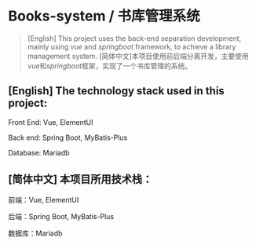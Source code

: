 # Books-system / 书库管理系统


>[English] This project uses the back-end separation development, mainly using *vue* and *springboot* framework, to achieve a library management system.
>[简体中文]本项目使用前后端分离开发，主要使用*vue*和*springboot*框架，实现了一个书库管理的系统。


## [English] The technology stack used in this project:

Front End: Vue, ElementUI

Back end: Spring Boot, MyBatis-Plus

Database: Mariadb


## [简体中文] 本项目所用技术栈：

前端：Vue, ElementUI

后端：Spring Boot, MyBatis-Plus

数据库：Mariadb
